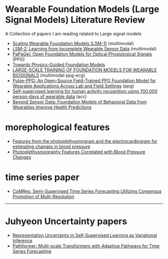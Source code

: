 # Wearable Foundation Models (Large Signal Models) Literature Review
A Collection of papers I am reading related to Large signal models 
- [Scaling Wearable Foundation Models (LSM-1)](https://arxiv.org/abs/2410.13638) (multimodal)
- [LSM-2: Learning from Incomplete Wearable Sensor Data](https://arxiv.org/pdf/2506.05321) (multimodal)
- [PaPaGei: Open Foundation Models for Optical Physiological Signals](https://openreview.net/forum?id=kYwTmlq6Vn) (PPG)
- [Towards Physics-Guided Foundation Models](https://arxiv.org/abs/2502.15013v1)
- [LARGE-SCALE TRAINING OF FOUNDATION MODELS FOR WEARABLE BIOSIGNALS](https://arxiv.org/abs/2312.05409) (multimodal ppg-ecg)
- [Pulse-PPG: An Open-Source Field-Trained PPG Foundation Model for Wearable Applications Across Lab and Field Settings](https://arxiv.org/abs/2502.01108v1) (ppg)
- [Self-supervised learning for human activity recognition using 700,000 person-days of wearable data](https://www.nature.com/articles/s41746-024-01062-3#further-reading) (acc)
- [Beyond Sensor Data: Foundation Models of Behavioral Data from Wearables Improve Health Predictions](https://openreview.net/forum?id=DtVVltU1ak)

# morephological features 
- [Features from the photoplethysmogram and the electrocardiogram for estimating changes in blood pressure](https://www.nature.com/articles/s41598-022-27170-2)
- [Photoplethysmography Features Correlated with Blood Pressure Changes](https://www.mdpi.com/2075-4418/14/20/2309)

# time series paper
- [CoMRes: Semi-Supervised Time Series Forecasting Utilizing Consensus Promotion of Multi-Resolution](https://openreview.net/forum?id=bRa4JLPzii&noteId=iI7xlVG9pG)


---

# Juhyeon Uncertainty papers
- [Representation Uncertainty in Self-Supervised Learning as Variational Inference](https://arxiv.org/pdf/2203.11437)
- [Pathformer: Multi-scale Transformers with Adaptive Pathways for Time Series Forecasting](https://arxiv.org/abs/2402.05956)
